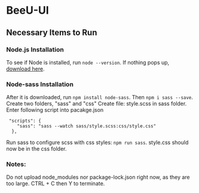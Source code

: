 # BeeU-UI

## Necessary Items to Run
### Node.js Installation
To see if Node is installed, run `node --version`. If nothing pops up, [download here](https://nodejs.org/en).

### Node-sass Installation
After it is downloaded, run `npm install node-sass`.
Then `npm i sass --save`.
Create two folders, "sass" and "css"
Create file: style.scss in sass folder.
Enter following script into pacakge.json
```
 "scripts": { 
    "sass": "sass --watch sass/style.scss:css/style.css"
  },
```
Run sass to configure scss with css styles: `npm run sass`.
style.css should now be in the css folder.

### Notes:
Do not upload node_modules nor package-lock.json right now, as they are too large.
CTRL + C then Y to terminate.
